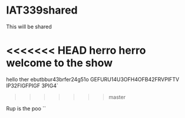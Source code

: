# IAT339shared
This will be shared

<<<<<<< HEAD
herro
herro
welcome to the show
=======
hello ther ebutbbur43brfer24g51o  GEFURU14U3OFH4OFB42FRVPIFTV IP32FIGFPIGF  3PIG4`
>>>>>>> master

Rup is the poo  ``
